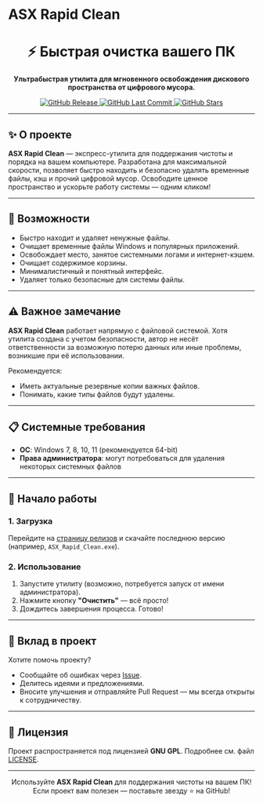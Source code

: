 # ASX Rapid Clean

<div align="center">
  <h1>⚡ Быстрая очистка вашего ПК</h1>

  <p><strong>Ультрабыстрая утилита для мгновенного освобождения дискового пространства от цифрового мусора.</strong></p>

  <p>
    <a href="https://github.com/ALFiX01/ASX_Rapid_Clean/releases/latest">
      <img src="https://img.shields.io/github/v/release/ALFiX01/ASX_Rapid_Clean?style=plastic" alt="GitHub Release">
    </a>
    <a href="https://github.com/ALFiX01/ASX_Rapid_Clean/commits/main">
      <img src="https://img.shields.io/github/last-commit/ALFiX01/ASX_Rapid_Clean?style=plastic" alt="GitHub Last Commit">
    </a>
    <a href="https://github.com/ALFiX01/ASX_Rapid_Clean/stargazers">
      <img src="https://img.shields.io/github/stars/ALFiX01/ASX_Rapid_Clean?style=plastic" alt="GitHub Stars">
    </a>
  </p>
</div>

---

## ✨ О проекте

**ASX Rapid Clean** — экспресс-утилита для поддержания чистоты и порядка на вашем компьютере. Разработана для максимальной скорости, позволяет быстро находить и безопасно удалять временные файлы, кэш и прочий цифровой мусор. Освободите ценное пространство и ускорьте работу системы — одним кликом!

---

## 🚀 Возможности

- Быстро находит и удаляет ненужные файлы.
- Очищает временные файлы Windows и популярных приложений.
- Освобождает место, занятое системными логами и интернет-кэшем.
- Очищает содержимое корзины.
- Минималистичный и понятный интерфейс.
- Удаляет только безопасные для системы файлы.

---

## ⚠️ Важное замечание

**ASX Rapid Clean** работает напрямую с файловой системой. Хотя утилита создана с учетом безопасности, автор не несёт ответственности за возможную потерю данных или иные проблемы, возникшие при её использовании.

Рекомендуется:

- Иметь актуальные резервные копии важных файлов.
- Понимать, какие типы файлов будут удалены.

---

## 📋 Системные требования

- **ОС**: Windows 7, 8, 10, 11 (рекомендуется 64-bit)
- **Права администратора**: могут потребоваться для удаления некоторых системных файлов

---

## 🚀 Начало работы

### 1. Загрузка

Перейдите на [страницу релизов](https://github.com/ALFiX01/ASX-Rapid-Clean/releases/latest) и скачайте последнюю версию (например, `ASX_Rapid_Clean.exe`).

### 2. Использование

1. Запустите утилиту (возможно, потребуется запуск от имени администратора).
2. Нажмите кнопку **"Очистить"** — всё просто!
3. Дождитесь завершения процесса. Готово!

---

## 🤝 Вклад в проект

Хотите помочь проекту?

- Сообщайте об ошибках через [Issue](https://github.com/ALFiX01/ASX-Rapid-Clean/issues).
- Делитесь идеями и предложениями.
- Вносите улучшения и отправляйте Pull Request — мы всегда открыты к сотрудничеству.

---

## 📜 Лицензия

Проект распространяется под лицензией **GNU GPL**. Подробнее см. файл [LICENSE](https://github.com/ALFiX01/ASX-Rapid-Clean/blob/main/LICENSE).

---

<div align="center">
  Используйте <strong>ASX Rapid Clean</strong> для поддержания чистоты на вашем ПК!  
  Если проект вам полезен — поставьте звезду ⭐ на GitHub!
</div>
